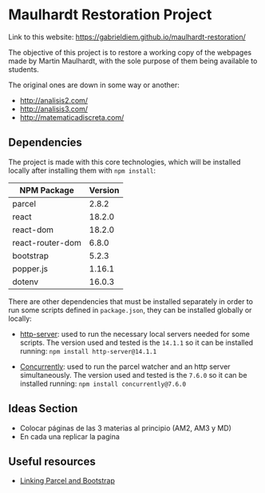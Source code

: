 # Maulhardt Restoration Project

Link to this website: https://gabrieldiem.github.io/maulhardt-restoration/

The objective of this project is to restore a working copy of the webpages made by Martin Maulhardt, with the sole purpose of them being available to students.

The original ones are down in some way or another:

- http://analisis2.com/
- http://analisis3.com/
- http://matematicadiscreta.com/

## Dependencies

The project is made with this core technologies, which will be installed locally after installing them with `npm install`:

| NPM Package      | Version |
| ---------------- | ------- |
| parcel           | 2.8.2   |
| react            | 18.2.0  |
| react-dom        | 18.2.0  |
| react-router-dom | 6.8.0   |
| bootstrap        | 5.2.3   |
| popper.js        | 1.16.1  |
| dotenv           | 16.0.3  |

There are other dependencies that must be installed separately in order to run some scripts defined in `package.json`, they can be installed globally or locally:

- [http-server](https://www.npmjs.com/package/http-server): used to run the necessary local servers needed for some scripts. The version used and tested is the `14.1.1` so it can be installed running: `npm install http-server@14.1.1`

- [Concurrently](https://www.npmjs.com/package/concurrently): used to run the parcel watcher and an http server simultaneously. The version used and tested is the `7.6.0` so it can be installed running: `npm install concurrently@7.6.0`


## Ideas Section

- Colocar páginas de las 3 materias al principio (AM2, AM3 y MD)
- En cada una replicar la pagina

## Useful resources

- [Linking Parcel and Bootstrap](https://en.parceljs.org/recipes.html)
